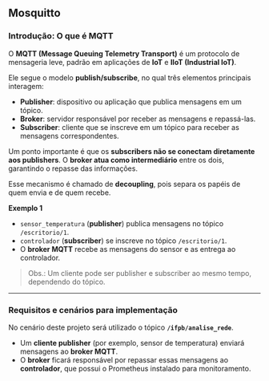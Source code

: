 ## Mosquitto

### Introdução: O que é MQTT

O **MQTT (Message Queuing Telemetry Transport)** é um protocolo de mensageria leve, padrão em aplicações de **IoT** e **IIoT (Industrial IoT)**.

Ele segue o modelo **publish/subscribe**, no qual três elementos principais interagem:

* **Publisher**: dispositivo ou aplicação que publica mensagens em um tópico.
* **Broker**: servidor responsável por receber as mensagens e repassá-las.
* **Subscriber**: cliente que se inscreve em um tópico para receber as mensagens correspondentes.

Um ponto importante é que os **subscribers não se conectam diretamente aos publishers**. O **broker atua como intermediário** entre os dois, garantindo o repasse das informações.

Esse mecanismo é chamado de **decoupling**, pois separa os papéis de quem envia e de quem recebe.

**Exemplo 1**

* `sensor_temperatura` (**publisher**) publica mensagens no tópico `/escritorio/1`.
* `controlador` (**subscriber**) se inscreve no tópico `/escritorio/1`.
* O **broker MQTT** recebe as mensagens do sensor e as entrega ao controlador.

> Obs.: Um cliente pode ser publisher e subscriber ao mesmo tempo, dependendo do tópico.

---

### Requisitos e cenários para implementação

No cenário deste projeto será utilizado o tópico **`/ifpb/analise_rede`**.

* Um **cliente publisher** (por exemplo, sensor de temperatura) enviará mensagens ao **broker MQTT**.
* O **broker** ficará responsável por repassar essas mensagens ao **controlador**, que possui o Prometheus instalado para monitoramento.